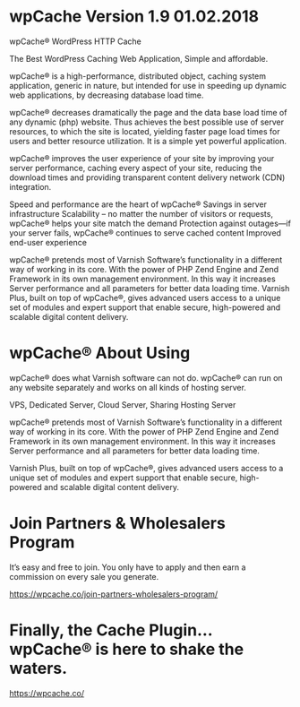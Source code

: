 # wpCache Version 1.9 01.02.2018

wpCache® WordPress HTTP Cache

The Best WordPress Caching Web Application,
Simple and affordable.

wpCache® is a high-performance, distributed object, caching system application, generic in nature, but intended for use in speeding up dynamic web applications, by decreasing database load time.

wpCache® decreases dramatically the page and the data base load time of any dynamic (php) website. Thus achieves the best possible use of server resources, to which the site is located, yielding faster page load times for users and better resource utilization. It is a simple yet powerful application.

wpCache® improves the user experience of your site by improving your server performance, caching every aspect of your site, reducing the download times and providing transparent content delivery network (CDN) integration.

Speed and performance are the heart of wpCache®
Savings in server infrastructure
Scalability – no matter the number of visitors or requests, wpCache® helps your site match the demand
Protection against outages—if your server fails, wpCache® continues to serve cached content Improved end-user experience

wpCache® pretends most of Varnish Software’s functionality in a different way of working in its core.
With the power of PHP Zend Engine and Zend Framework in its own management environment.
In this way it increases Server performance and all parameters for better data loading time.
Varnish Plus, built on top of wpCache®, gives advanced users access to a unique set of modules and expert support that enable secure, high-powered and scalable digital content delivery.

# wpCache® About Using

wpCache® does what Varnish software can not do.
wpCache® can run on any website separately and works on all kinds of hosting server.

VPS, Dedicated Server, Cloud Server, Sharing Hosting Server

wpCache® pretends most of Varnish Software’s functionality in a different way of working in its core.
With the power of PHP Zend Engine and Zend Framework in its own management environment.
In this way it increases Server performance and all parameters for better data loading time.

Varnish Plus, built on top of wpCache®, gives advanced users access to a unique set of modules and expert support that enable secure, high-powered and scalable digital content delivery.

# Join Partners & Wholesalers Program

It’s easy and free to join. You only have to apply and then earn a commission on every sale you generate.

https://wpcache.co/join-partners-wholesalers-program/


# Finally, the Cache Plugin… wpCache® is here to shake the waters.

https://wpcache.co/

